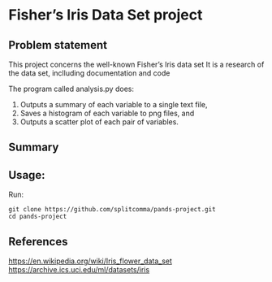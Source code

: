 # Fisher’s Iris Data Set project

## Problem statement

This project concerns the well-known Fisher’s Iris data set It is a research of the data set, inclluding documentation and code 

The program called analysis.py does: 

1. Outputs a summary of each variable to a single text file,  
2. Saves a histogram of each variable to png files, and  
3. Outputs a scatter plot of each pair of variables.

## Summary

## Usage:

Run:

```
git clone https://github.com/splitcomma/pands-project.git
cd pands-project
```

## References
https://en.wikipedia.org/wiki/Iris_flower_data_set
https://archive.ics.uci.edu/ml/datasets/iris
